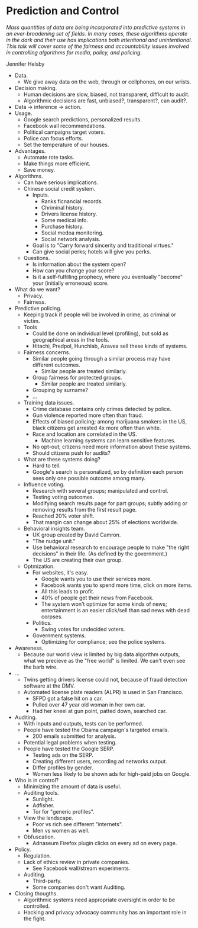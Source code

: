 # Prediction and Control

*Mass quantities of data are being incorporated into predictive systems in an ever-broadening set of fields. In many cases, these algorithms operate in the dark and their use has implications both intentional and unintentional. This talk will cover some of the fairness and accountability issues involved in controlling algorithms for media, policy, and policing.*

Jennifer Helsby

- Data.
  - We give away data on the web, through or cellphones, on our wrists.
- Decision making.
  - Human decisions are slow, biased, not transparent, difficult to audit.
  - Algorithmic decisions are fast, unbiased?, transparent?, can audit?.
- Data -> inference -> action.
- Usage.
  - Google search predictions, personalized results.
  - Facebook wall recommendations.
  - Political campaigns target voters.
  - Police can focus efforts.
  - Set the temperature of our houses.
- Advantages.
  - Automate rote tasks.
  - Make things more efficient.
  - Save money.
- Algorithms.
  - Can have serious implications.
  - Chinese social credit system.
    - Inputs.
      - Ranks ficnancial records.
      - Chriminal history.
      - Drivers license history.
      - Some medical info.
      - Purchase history.
      - Social medoa monitoring.
      - Social network analysis.
    - Goal is to "Carry forward sincerity and traditional virtues."
    - Can give social perks; hotels will give you perks.
  - Questions.
    - Is information about the system open?
    - How can you change your score?
    - Is it a self-fulfilling prophecy, where you eventually "become" your (initially erroneous) score.
- What do we want?
  - Privacy.
  - Fairness.
- Predictive policing.
  - Keeping track if people will be involved in crime, as criminal or victim.
  - Tools
    - Could be done on individual level (profiling), but sold as geographical areas in the tools.
    - Hitachi, Predpol, Hunchlab, Azavea sell these kinds of systems.
  - Fairness concerns.
    - Similar people going through a similar process may have different outcomes.
      - Similar people are treated similarly.
    - Group fairness for protected groups.
      - Similar people are treated similarly.
    - Grouping by surname?
    - ...
  - Training data issues.
    - Crime database contains only crimes detected by police.
    - Gun violence reported more often than fraud.
    - Effects of biased policing; among marijuana smokers in the US, black citizens get arrested 4x more often than white.
    - Race and location are correlated in the US.
      - Machine learning systems can learn sensitive features.
    - No opt-out; citizens need more information about these systems.
    - Should citizens push for audits?
  - What are these systems doing?
    - Hard to tell.
    - Google's search is personalized, so by definition each person sees only one possible outcome among many.
  - Influence voting.
    - Research with several groups; manipulated and control.
    - Testing voting outcomes.
    - Modifying search results page for part groups; subtly adding or removing results from the first result page.
    - Reached 20% voter shift.
    - That margin can change about 25% of elections worldwide.
  - Behavioral insights team.
    - UK group created by David Camron.
    - "The nudge unit."
    - Use behavioral research to encourage people to make "the right decisions" in their life. (As defined by the government.)
    - The US are creating their own group.
  - Optmization.
    - For websites, it's easy.
      - Google wants you to use their services more.
      - Facebook wants you to spend more time, click on more items.
      - All this leads to profit.
      - 40% of people get their news from Facebook.
      - The system won't optimize for some kinds of news; entertainment is an easier click/sell than sad news with dead corpses.
    - Politics.
      - Swing votes for undecided voters.
    - Government systems.
      - Optimizing for compliance; see the police systems.
- Awareness.
  - Because our world view is limited by big data algorithm outputs, what we precieve as the "free world" is limited. We can't even see the barb wire.
- ...
  - Twins getting drivers license could not, because of fraud detection software at the DMV.
  - Automated license plate readers (ALPR) is used in San Francisco.
    - SFPD got a false hit on a car.
    - Pulled over 47 year old woman in her own car.
    - Had her kneel at gun point, patted down, searched car.
- Auditing.
  - With inputs and outputs, tests can be performed.
  - People have tested the Obama campaign's targeted emails.
    - 200 emails submitted for analysis.
  - Potential legal problems when testing.
  - People have tested the Google SERP.
    - Testing ads on the SERP.
    - Creating different users, recording ad networks output.
    - Differ profiles by gender.
    - Women less likely to be shown ads for high-paid jobs on Google.
- Who is in control?
  - Minimizing the amount of data is useful.
  - Auditing tools.
    - Sunlight.
    - Adfisher.
    - Tor for "generic profiles".
  - View the landscape.
    - Poor vs rich see different "internets".
    - Men vs women as well.
  - Obfuscation.
    - Adnaseum Firefox plugin clicks on every ad on every page.
- Policy.
  - Regulation.
  - Lack of ethics review in private companies.
    - See Facebook wall/stream experiments.
  - Auditing.
    - Third-party.
    - Some companies don't want Auditing.
- Closing thougths.
  - Algorithmic systems need appropriate oversight in order to be controlled.
  - Hacking and privacy advocacy community has an important role in the fight.
